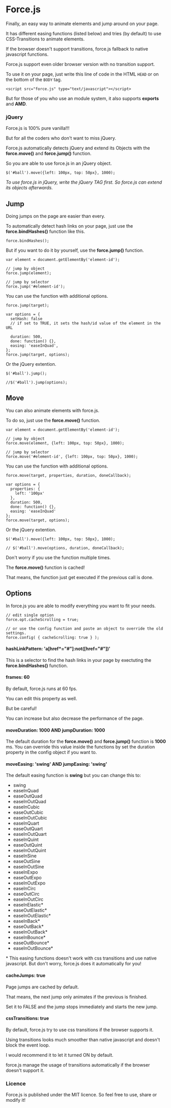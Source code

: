# Force.js

Finally, an easy way to animate elements and jump around on your page.

It has different easing functions (listed below) and tries (by default) to use CSS-Transitions to animate elements.

If the browser doesn't support transitions, force.js fallback to native javascript functions.

Force.js support even older browser version with no transition support.

To use it on your page, just write this line of code in the HTML `HEAD` or on the bottom of the `BODY` tag.

```
<script src="force.js" type="text/javascript"></script>
```

But for those of you who use an module system, it also supports **exports** and **AMD**.

### jQuery

Force.js is 100% pure vanilla!!!

But for all the coders who don't want to miss jQuery.

Force.js automatically detects jQuery and extend its Objects with the **force.move()** and **force.jump()** function.

So you are able to use force.js in an jQuery object.

```
$('#ball').move({left: 100px, top: 50px}, 1000);
```

*To use force.js in jQuery, write the jQuery TAG first. So force.js can extend its objects afterwards.*

## Jump

Doing jumps on the page are easier than every.

To automatically detect hash links on your page, just use the **force.bindHashes()** function like this.

```
force.bindHashes();
```

But if you want to do it by yourself, use the **force.jump()** function.

```
var element = document.getElementBy('element-id');

// jump by object
force.jump(element);

// jump by selector
force.jump('#element-id');
```

You can use the function with additional options.

```
force.jump(target);

var options = {
  setHash: false
  // if set to TRUE, it sets the hash/id value of the element in the URL

  duration: 500,
  done: function() {},
  easing: 'easeInQuad',
};
force.jump(target, options);
```

Or the jQuery extention.

```
$('#ball').jump();

//$('#ball').jump(options);
```

## Move

You can also animate elements with force.js.

To do so, just use the **force.move()** function.

```
var element = document.getElementBy('element-id');

// jump by object
force.move(element, {left: 100px, top: 50px}, 1000);

// jump by selector
force.move('#element-id', {left: 100px, top: 50px}, 1000);
```

You can use the function with additional options.

```
force.move(target, properties, duration, doneCallback);

var options = {
  properties: {
    left: '100px'
  },
  duration: 500,
  done: function() {},
  easing: 'easeInQuad'
};
force.move(target, options);
```

Or the jQuery extention.

```
$('#ball').move({left: 100px, top: 50px}, 1000);

// $('#ball').move(options, duration, doneCallback);
```

Don't worry if you use the function multiple times.

The **force.move()** function is cached!

That means, the function just get executed if the previous call is done.

## Options

In force.js you are able to modify everything you want to fit your needs.

```
// edit single option
force.opt.cacheScrolling = true;

// or use the config function and paste an object to override the old settings.
force.config( { cacheScrolling: true } );
```

#### hashLinkPattern: 'a[href*="#"]:not([href="#"])'
This is a selector to find the hash links in your page by exectuting the **force.bindHashes()** function.

#### frames: 60

By default, force.js runs at 60 fps.

You can edit this property as well.

But be careful!

You can increase but also decrease the performance of the page.

#### moveDuration: 1000 AND jumpDuration: 1000

The default duration for the **force.move()** and **force.jump()** function is **1000** ms.
You can override this value inside the functions by set the duration property in the config object if you want to.

#### moveEasing: 'swing' AND jumpEasing: 'swing'

The default easing function is **swing** but you can change this to:
- swing
- easeInQuad
- easeOutQuad
- easeInOutQuad
- easeInCubic
- easeOutCubic
- easeInOutCubic
- easeInQuart
- easeOutQuart
- easeInOutQuart
- easeInQuint
- easeOutQuint
- easeInOutQuint
- easeInSine
- easeOutSine
- easeInOutSine
- easeInExpo
- easeOutExpo
- easeInOutExpo
- easeInCirc
- easeOutCirc
- easeInOutCirc
- easeInElastic*
- easeOutElastic*
- easeInOutElastic*
- easeInBack*
- easeOutBack*
- easeInOutBack*
- easeInBounce*
- easeOutBounce*
- easeInOutBounce*

\* This easing functions doesn't work with css transitions and use native javascript.
But don't worry, force.js does it automatically for you!

#### cacheJumps: true

Page jumps are cached by default.

That means, the next jump only animates if the previous is finished.

Set it to FALSE and the jump stops immediately and starts the new jump.

#### cssTransitions: true

By default, force.js try to use css transitions if the browser supports it.

Using transitions looks much smoother than native javascript and doesn't block the event loop.

I would recommend it to let it turned ON by default.

force.js manage the usage of transitions automatically if the browser doesn't support it.

### Licence
Force.js is published under the MIT licence. So feel free to use, share or modify it!
